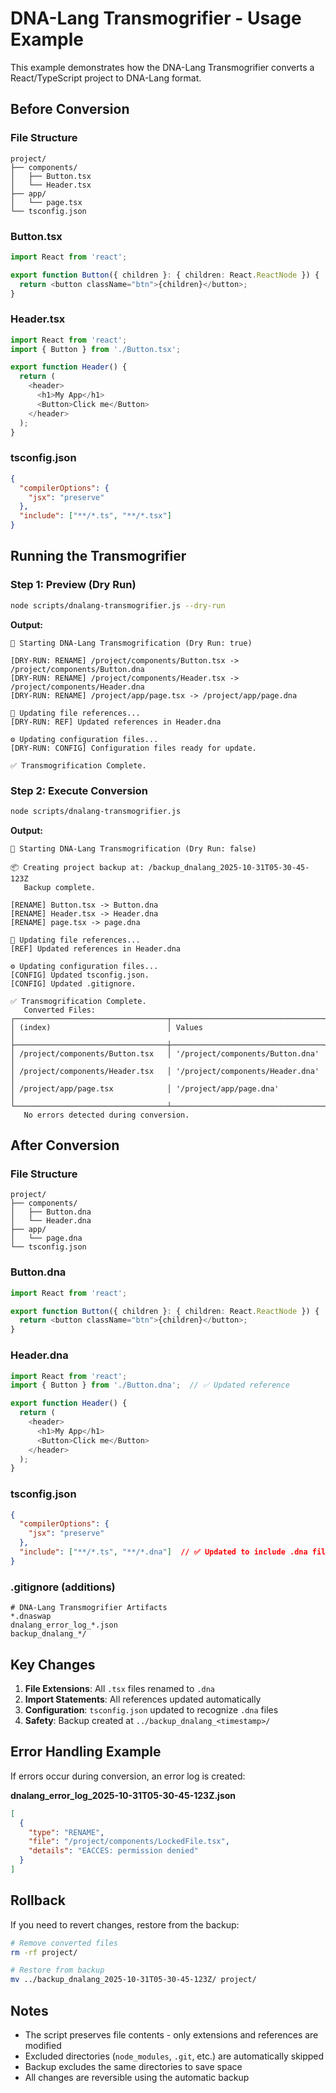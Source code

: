 # DNA-Lang Transmogrifier - Usage Example

This example demonstrates how the DNA-Lang Transmogrifier converts a React/TypeScript project to DNA-Lang format.

## Before Conversion

### File Structure
```
project/
├── components/
│   ├── Button.tsx
│   └── Header.tsx
├── app/
│   └── page.tsx
└── tsconfig.json
```

### Button.tsx
```typescript
import React from 'react';

export function Button({ children }: { children: React.ReactNode }) {
  return <button className="btn">{children}</button>;
}
```

### Header.tsx
```typescript
import React from 'react';
import { Button } from './Button.tsx';

export function Header() {
  return (
    <header>
      <h1>My App</h1>
      <Button>Click me</Button>
    </header>
  );
}
```

### tsconfig.json
```json
{
  "compilerOptions": {
    "jsx": "preserve"
  },
  "include": ["**/*.ts", "**/*.tsx"]
}
```

## Running the Transmogrifier

### Step 1: Preview (Dry Run)
```bash
node scripts/dnalang-transmogrifier.js --dry-run
```

**Output:**
```
🧬 Starting DNA-Lang Transmogrification (Dry Run: true)

[DRY-RUN: RENAME] /project/components/Button.tsx -> /project/components/Button.dna
[DRY-RUN: RENAME] /project/components/Header.tsx -> /project/components/Header.dna
[DRY-RUN: RENAME] /project/app/page.tsx -> /project/app/page.dna

🔄 Updating file references...
[DRY-RUN: REF] Updated references in Header.dna

⚙️ Updating configuration files...
[DRY-RUN: CONFIG] Configuration files ready for update.

✅ Transmogrification Complete.
```

### Step 2: Execute Conversion
```bash
node scripts/dnalang-transmogrifier.js
```

**Output:**
```
🧬 Starting DNA-Lang Transmogrification (Dry Run: false)

📦 Creating project backup at: /backup_dnalang_2025-10-31T05-30-45-123Z
   Backup complete.

[RENAME] Button.tsx -> Button.dna
[RENAME] Header.tsx -> Header.dna
[RENAME] page.tsx -> page.dna

🔄 Updating file references...
[REF] Updated references in Header.dna

⚙️ Updating configuration files...
[CONFIG] Updated tsconfig.json.
[CONFIG] Updated .gitignore.

✅ Transmogrification Complete.
   Converted Files:
┌──────────────────────────────────┬──────────────────────────────────┐
│ (index)                          │ Values                           │
├──────────────────────────────────┼──────────────────────────────────┤
│ /project/components/Button.tsx   │ '/project/components/Button.dna' │
│ /project/components/Header.tsx   │ '/project/components/Header.dna' │
│ /project/app/page.tsx            │ '/project/app/page.dna'          │
└──────────────────────────────────┴──────────────────────────────────┘
   No errors detected during conversion.
```

## After Conversion

### File Structure
```
project/
├── components/
│   ├── Button.dna
│   └── Header.dna
├── app/
│   └── page.dna
└── tsconfig.json
```

### Button.dna
```typescript
import React from 'react';

export function Button({ children }: { children: React.ReactNode }) {
  return <button className="btn">{children}</button>;
}
```

### Header.dna
```typescript
import React from 'react';
import { Button } from './Button.dna';  // ✅ Updated reference

export function Header() {
  return (
    <header>
      <h1>My App</h1>
      <Button>Click me</Button>
    </header>
  );
}
```

### tsconfig.json
```json
{
  "compilerOptions": {
    "jsx": "preserve"
  },
  "include": ["**/*.ts", "**/*.dna"]  // ✅ Updated to include .dna files
}
```

### .gitignore (additions)
```
# DNA-Lang Transmogrifier Artifacts
*.dnaswap
dnalang_error_log_*.json
backup_dnalang_*/
```

## Key Changes

1. **File Extensions**: All `.tsx` files renamed to `.dna`
2. **Import Statements**: All references updated automatically
3. **Configuration**: `tsconfig.json` updated to recognize `.dna` files
4. **Safety**: Backup created at `../backup_dnalang_<timestamp>/`

## Error Handling Example

If errors occur during conversion, an error log is created:

**dnalang_error_log_2025-10-31T05-30-45-123Z.json**
```json
[
  {
    "type": "RENAME",
    "file": "/project/components/LockedFile.tsx",
    "details": "EACCES: permission denied"
  }
]
```

## Rollback

If you need to revert changes, restore from the backup:

```bash
# Remove converted files
rm -rf project/

# Restore from backup
mv ../backup_dnalang_2025-10-31T05-30-45-123Z/ project/
```

## Notes

- The script preserves file contents - only extensions and references are modified
- Excluded directories (`node_modules`, `.git`, etc.) are automatically skipped
- Backup excludes the same directories to save space
- All changes are reversible using the automatic backup
